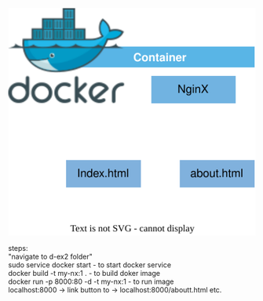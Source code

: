<p align="center">
  <img src="https://github.com/Joska99/joska/blob/main/docker/d-ex2/diagram.drawio.svg">
</p>
steps:<br />
"navigate to d-ex2 folder"<br />
sudo service docker start - to start docker service<br />
docker build -t my-nx:1 . - to build doker image<br />
docker run -p 8000:80 -d -t my-nx:1 - to run image<br />
localhost:8000 -> link button to -> localhost:8000/aboutt.html etc.<br />